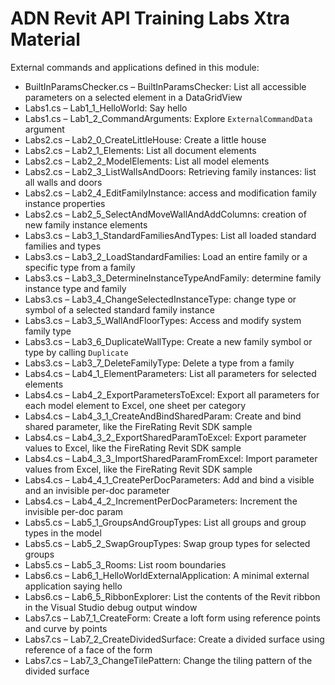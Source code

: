 # ADN Revit API Training Labs Xtra Material

External commands and applications defined in this module:

- BuiltInParamsChecker.cs &ndash; BuiltInParamsChecker: List all accessible parameters on a selected element in a DataGridView
- Labs1.cs &ndash; Lab1_1_HelloWorld: Say hello
- Labs1.cs &ndash; Lab1_2_CommandArguments: Explore `ExternalCommandData` argument
- Labs2.cs &ndash; Lab2_0_CreateLittleHouse: Create a little house
- Labs2.cs &ndash; Lab2_1_Elements: List all document elements
- Labs2.cs &ndash; Lab2_2_ModelElements: List all model elements
- Labs2.cs &ndash; Lab2_3_ListWallsAndDoors: Retrieving family instances: list all walls and doors
- Labs2.cs &ndash; Lab2_4_EditFamilyInstance: access and modification family instance properties
- Labs2.cs &ndash; Lab2_5_SelectAndMoveWallAndAddColumns: creation of new family instance elements
- Labs3.cs &ndash; Lab3_1_StandardFamiliesAndTypes: List all loaded standard families and types
- Labs3.cs &ndash; Lab3_2_LoadStandardFamilies: Load an entire family or a specific type from a family
- Labs3.cs &ndash; Lab3_3_DetermineInstanceTypeAndFamily: determine family instance type and family
- Labs3.cs &ndash; Lab3_4_ChangeSelectedInstanceType: change type or symbol of a selected standard family instance
- Labs3.cs &ndash; Lab3_5_WallAndFloorTypes: Access and modify system family type
- Labs3.cs &ndash; Lab3_6_DuplicateWallType: Create a new family symbol or type by calling `Duplicate`
- Labs3.cs &ndash; Lab3_7_DeleteFamilyType: Delete a type from a family
- Labs4.cs &ndash; Lab4_1_ElementParameters: List all parameters for selected elements
- Labs4.cs &ndash; Lab4_2_ExportParametersToExcel: Export all parameters for each model element to Excel, one sheet per category
- Labs4.cs &ndash; Lab4_3_1_CreateAndBindSharedParam: Create and bind shared parameter, like the FireRating Revit SDK sample
- Labs4.cs &ndash; Lab4_3_2_ExportSharedParamToExcel: Export parameter values to Excel, like the FireRating Revit SDK sample
- Labs4.cs &ndash; Lab4_3_3_ImportSharedParamFromExcel: Import parameter values from Excel, like the FireRating Revit SDK sample
- Labs4.cs &ndash; Lab4_4_1_CreatePerDocParameters: Add and bind a visible and an invisible per-doc parameter
- Labs4.cs &ndash; Lab4_4_2_IncrementPerDocParameters: Increment the invisible per-doc param
- Labs5.cs &ndash; Lab5_1_GroupsAndGroupTypes: List all groups and group types in the model
- Labs5.cs &ndash; Lab5_2_SwapGroupTypes: Swap group types for selected groups
- Labs5.cs &ndash; Lab5_3_Rooms: List room boundaries
- Labs6.cs &ndash; Lab6_1_HelloWorldExternalApplication: A minimal external application saying hello
- Labs6.cs &ndash; Lab6_5_RibbonExplorer: List the contents of the Revit ribbon in the Visual Studio debug output window
- Labs7.cs &ndash; Lab7_1_CreateForm: Create a loft form using reference points and curve by points
- Labs7.cs &ndash; Lab7_2_CreateDividedSurface: Create a divided surface using reference of a face of the form
- Labs7.cs &ndash; Lab7_3_ChangeTilePattern: Change the tiling pattern of the divided surface
